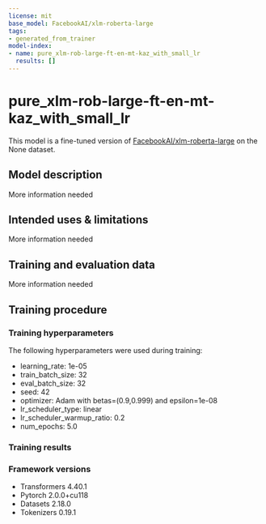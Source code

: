 ```yaml
---
license: mit
base_model: FacebookAI/xlm-roberta-large
tags:
- generated_from_trainer
model-index:
- name: pure_xlm-rob-large-ft-en-mt-kaz_with_small_lr
  results: []
---
```


<!-- This model card has been generated automatically according to the information the Trainer had access to. You
should probably proofread and complete it, then remove this comment. -->

# pure_xlm-rob-large-ft-en-mt-kaz_with_small_lr

This model is a fine-tuned version of [FacebookAI/xlm-roberta-large](https://huggingface.co/FacebookAI/xlm-roberta-large) on the None dataset.

## Model description

More information needed

## Intended uses & limitations

More information needed

## Training and evaluation data

More information needed

## Training procedure

### Training hyperparameters

The following hyperparameters were used during training:
- learning_rate: 1e-05
- train_batch_size: 32
- eval_batch_size: 32
- seed: 42
- optimizer: Adam with betas=(0.9,0.999) and epsilon=1e-08
- lr_scheduler_type: linear
- lr_scheduler_warmup_ratio: 0.2
- num_epochs: 5.0

### Training results



### Framework versions

- Transformers 4.40.1
- Pytorch 2.0.0+cu118
- Datasets 2.18.0
- Tokenizers 0.19.1
